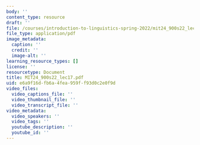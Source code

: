 ```yaml
---
body: ''
content_type: resource
draft: ''
file: /courses/introduction-to-linguistics-spring-2022/mit24_900s22_lec17.pdf
file_type: application/pdf
image_metadata:
  caption: ''
  credit: ''
  image-alt: ''
learning_resource_types: []
license: ''
resourcetype: Document
title: MIT24_900s22_lec17.pdf
uid: e6a9f16d-fb6a-4fea-959f-f93d0c2e0f9d
video_files:
  video_captions_file: ''
  video_thumbnail_file: ''
  video_transcript_file: ''
video_metadata:
  video_speakers: ''
  video_tags: ''
  youtube_description: ''
  youtube_id: ''
---
```

